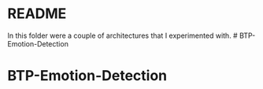 # README

In this folder were a couple of architectures that I experimented with. # BTP-Emotion-Detection
# BTP-Emotion-Detection
